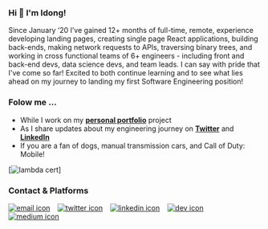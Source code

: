 
### Hi 👋 I'm Idong!

Since January ‘20 I’ve gained 12+ months of full-time, remote, experience developing landing pages, creating single page React applications, building back-ends, making network requests to APIs, traversing binary trees, and working in cross functional teams of 6+ engineers - including front and back-end devs, data science devs, and team leads. I can say with pride that I've come so far! Excited to both continue learning and to see what lies ahead on my journey to landing my first Software Engineering position!

### Folow me ...
- While I work on my **[personal portfolio](https://iessiendev.netlify.app/)** project
- As I share updates about my engineering journey on **[Twitter](https://twitter.com/iessiendev)** and **[LinkedIn](https://linkedin.com/in/idongessien)**
- If you are a fan of dogs, manual transmission cars, and Call of Duty: Mobile!
  
[![lambda cert][lambda-cert]]

[lambda-cert]: https://drive.google.com/file/d/13sYshKExNMZZUjcSk2YZvMpBKfxvYVSI/view?usp=drivesdk
  
### Contact & Platforms

[![email icon][email-icon]][email] &ensp; [![twitter icon][twitter-icon]][twitter] &ensp; [![linkedin icon][linkedin-icon]][linkedin] &ensp; [![dev icon][dev-icon]][dev] &ensp; [![medium icon][medium-icon]][medium]

<!-- social media & contact -->
[email]: mailto:i.d.essien@gmail.com
[email-icon]: https://i.imgur.com/5YxDy89.png?3

[twitter]: https://twitter.com/iessiendev
[twitter-icon]: https://i.imgur.com/YeP9ifH.png?1

[linkedin]: https://linkedin.com/in/idongessien
[linkedin-icon]: https://i.imgur.com/c10Yeew.png?3

[dev]: https://dev.to/idngessnio
[dev-icon]: https://i.imgur.com/m9s1otB.png?1

[medium]: https://medium.com/@idngessnio
[medium-icon]: https://i.imgur.com/6yT77w0.png?1

<!-- Lambda link -->
[Lambda School]: https://lambdaschool.com
